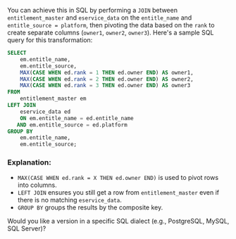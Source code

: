 You can achieve this in SQL by performing a `JOIN` between `entitlement_master` and `eservice_data` on the `entitle_name` and `entitle_source = platform`, then pivoting the data based on the `rank` to create separate columns (`owner1`, `owner2`, `owner3`). Here's a sample SQL query for this transformation:

```sql
SELECT
    em.entitle_name,
    em.entitle_source,
    MAX(CASE WHEN ed.rank = 1 THEN ed.owner END) AS owner1,
    MAX(CASE WHEN ed.rank = 2 THEN ed.owner END) AS owner2,
    MAX(CASE WHEN ed.rank = 3 THEN ed.owner END) AS owner3
FROM
    entitlement_master em
LEFT JOIN
    eservice_data ed
    ON em.entitle_name = ed.entitle_name
   AND em.entitle_source = ed.platform
GROUP BY
    em.entitle_name,
    em.entitle_source;
```

### Explanation:

* `MAX(CASE WHEN ed.rank = X THEN ed.owner END)` is used to pivot rows into columns.
* `LEFT JOIN` ensures you still get a row from `entitlement_master` even if there is no matching `eservice_data`.
* `GROUP BY` groups the results by the composite key.

Would you like a version in a specific SQL dialect (e.g., PostgreSQL, MySQL, SQL Server)?
